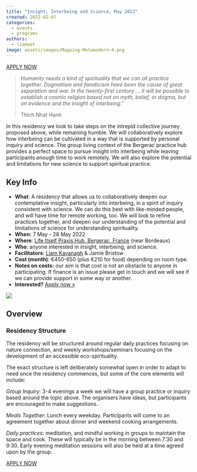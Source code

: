 ```yaml
---
title: "Insight, Interbeing and Science, May 2022"
created: 2022-02-07
categories: 
  - events
  - programs
authors: 
  - liamaet
image: assets/images/Mapping-Metamodern-4.png
---
```


[APPLY NOW](https://docs.google.com/forms/d/e/1FAIpQLSdiykDKyZR6DgtPKeYuNePy9sWc-qkIc4BVfKBRjkFWKvFp-g/viewform)

> _Humanity needs a kind of spirituality that we can all practice together. Dogmatism and fanaticism have been the cause of great separation and war. In the twenty-first century ... it will be possible to establish a cosmic religion based not on myth, belief, or dogma, but on evidence and the insight of interbeing."_
> 
> Thich Nhat Hanh

In this residency we look to take steps on the intrepid collective journey proposed above, while remaining humble. We will collaboratively explore how interbeing can be cultivated in a way that is supported by personal inquiry and science. The group living context of the Bergerac practice hub provides a perfect space to pursue insight into interbeing while leaving participants enough time to work remotely. We will also explore the potential and limitations for new science to support spiritual practice.

## Key Info

- **What**: A residency that allows us to collaboratively deepen our contemplative insight, particularly into interbeing, in a spirit of inquiry consistent with science. We can do this best with like-minded people, and will have time for remote working, too. We will look to refine practices together, and deepen our understanding of the potential and limitations of science for understanding spirituality.
- **When:** 7 May - 28 May 2022
- **Where**: [Life Itself Praxis Hub, Bergerac, France](https://lifeitself.org/hubs/bergerac/) (near Bordeaux)
- **Who**: anyone interested in insight, interbeing, and science.
- **Facilitators**: [Liam Kavanagh](https://lifeitself.org/people/) & Jamie Bristow
- **Cost (month)**: €450-650 (plus €210 for food) depending on room type.  
- **Notes on costs:** our aim is that cost is not an obstacle to anyone in participating. If finance is an issue please get in touch and we will see if we can provide support in some way or another.
- **Interested?** [Apply now »](https://docs.google.com/forms/d/e/1FAIpQLSdiykDKyZR6DgtPKeYuNePy9sWc-qkIc4BVfKBRjkFWKvFp-g/viewform)

![](assets/images/gabriel-jimenez-jin4W1HqgL4-unsplash-scaled-e1637582767309-1024x941.jpg)

## Overview

### Residency Structure

The residency will be structured around regular daily practices focusing on nature connection, and weekly workshops/seminars focusing on the development of an accessible eco-spirituality.

The exact structure is left deliberately somewhat open in order to adapt to need once the residency commences, but some of the core elements will include:

_Group Inquiry_: 3-4 evenings a week we will have a group practice or inquiry based around the topic above. The organisers have ideas, but participants are encouraged to make suggestions.

_Meals Together_: Lunch every weekday. Participants will come to an agreement together about dinner and weekend cooking arrangements.

_Daily practices_: meditation, and mindful working in groups to maintain the space and cook. These will typically be in the morning between 7:30 and 9:30. Early evening meditation sessions will also be held at a time agreed upon by the group.

[APPLY NOW](https://docs.google.com/forms/d/e/1FAIpQLSdiykDKyZR6DgtPKeYuNePy9sWc-qkIc4BVfKBRjkFWKvFp-g/viewform)

